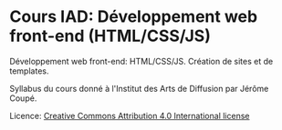# Cours IAD: Développement web front-end (HTML/CSS/JS)

Développement web front-end: HTML/CSS/JS. Création de sites et de templates.

Syllabus du cours donné à l'Institut des Arts de Diffusion par Jérôme Coupé.

Licence: [Creative Commons Attribution 4.0 International license](http://creativecommons.org/licenses/by/4.0/)